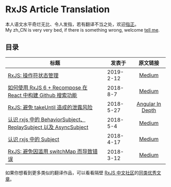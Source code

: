 # RxJS Article Translation

本人语文水平奇烂无比、令人发指，若有翻译不当之处，欢迎[指正](https://github.com/m8524769/RxJS-Article-Translation/issues)。<br/>
My zh_CN is very very bed, if there is something wrong, welcome [tell me](https://github.com/m8524769/RxJS-Article-Translation/issues).

## 目录

标题 | 发表于 | 原文链接
--- | --- | :---:
[RxJS: 操作符状态管理](RxJS-Managing-Operator-State/README.md) | 2019-2-12 | [Medium](https://medium.com/@cartant/rxjs-managing-operator-state-2f20681df21d)
[如何使用 RxJS 6 + Recompose 在 React 中构建 Github 搜索功能](How-to-build-a-Github-search-in-React-with-RxJS-6-and-Recompose/README.md) | 2018-8-7 | [Medium](https://medium.freecodecamp.org/how-to-build-a-github-search-in-react-with-rxjs-6-and-recompose-e9c6cc727e7f)
[RxJS: 避免 takeUntil 造成的泄露风险](RxJS-Avoiding-takeUntil-Leaks/README.md) | 2018-5-27 | [Angular In Depth](https://blog.angularindepth.com/rxjs-avoiding-takeuntil-leaks-fb5182d047ef)
[认识 rxjs 中的 BehaviorSubject、ReplaySubject 以及 AsyncSubject](Understanding-rxjs-BehaviorSubject-ReplaySubject-and-AsyncSubject/README.md) | 2018-5-4 | [Medium](https://medium.com/@luukgruijs/understanding-rxjs-behaviorsubject-replaysubject-and-asyncsubject-8cc061f1cfc0)
[认识 rxjs 中的 Subject](Understanding-rxjs-Subjects/README.md) | 2018-4-17 | [Medium](https://medium.com/@luukgruijs/understanding-rxjs-subjects-339428a1815b)
[RxJS: 避免因滥用 switchMap 而导致错误](RxJS-Avoiding-switchMap-Related-Bugs/README.md) | 2018-3-12 | [Medium](https://blog.angularindepth.com/switchmap-bugs-b6de69155524)

如果你想看到更多类似的翻译作品，可以看看隔壁 [RxJS 中文社区](https://github.com/RxJS-CN)的[同类优秀文章](https://github.com/RxJS-CN/rxjs-articles-translation)。

